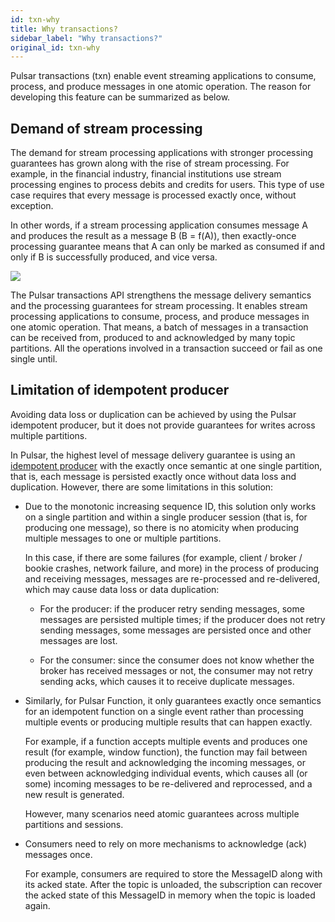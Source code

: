 ```yaml
---
id: txn-why
title: Why transactions?
sidebar_label: "Why transactions?"
original_id: txn-why
---
```


Pulsar transactions (txn) enable event streaming applications to consume, process, and produce messages in one atomic operation. The reason for developing this feature can be summarized as below.

## Demand of stream processing

The demand for stream processing applications with stronger processing guarantees has grown along with the rise of stream processing. For example, in the financial industry, financial institutions use stream processing engines to process debits and credits for users. This type of use case requires that every message is processed exactly once, without exception.

In other words, if a stream processing application consumes message A and
produces the result as a message B (B = f(A)), then exactly-once processing
guarantee means that A can only be marked as consumed if and only if B is
successfully produced, and vice versa.

![](/assets/txn-1.png)

The Pulsar transactions API strengthens the message delivery semantics and the processing guarantees for stream processing. It enables stream processing applications to consume, process, and produce messages in one atomic operation. That means, a batch of messages in a transaction can be received from, produced to and acknowledged by many topic partitions. All the operations involved in a transaction succeed or fail as one single until.

## Limitation of idempotent producer

Avoiding data loss or duplication can be achieved by using the Pulsar idempotent producer, but it does not provide guarantees for writes across multiple partitions. 

In Pulsar, the highest level of message delivery guarantee is using an [idempotent producer](https://pulsar.apache.org/docs/en/next/concepts-messaging/#producer-idempotency) with the exactly once semantic at one single partition, that is, each message is persisted exactly once without data loss and duplication. However, there are some limitations in this solution:

- Due to the monotonic increasing sequence ID, this solution only works on a single partition and within a single producer session (that is, for producing one message), so there is no atomicity when producing multiple messages to one or multiple partitions. 
  
  In this case, if there are some failures  (for example, client / broker / bookie crashes, network failure, and more) in the process of producing and receiving messages, messages are re-processed and re-delivered, which may cause data loss or data duplication: 

  - For the producer: if the producer retry sending messages, some messages are persisted multiple times; if the producer does not retry sending messages, some messages are persisted once and other messages are lost. 
  
  - For the consumer: since the consumer does not know whether the broker has received messages or not, the consumer may not retry sending acks, which causes it to receive duplicate messages.  

- Similarly, for Pulsar Function, it only guarantees exactly once semantics for an idempotent function on a single event rather than processing multiple events or producing multiple results that can happen exactly. 

  For example, if a function accepts multiple events and produces one result (for example, window function), the function may fail between producing the result and acknowledging the incoming messages, or even between acknowledging individual events, which causes all (or some) incoming messages to be re-delivered and reprocessed, and a new result is generated.

  However, many scenarios need atomic guarantees across multiple partitions and sessions.

- Consumers need to rely on more mechanisms to acknowledge (ack) messages once. 
  
  For example, consumers are required to store the MessageID along with its acked state. After the topic is unloaded, the subscription can recover the acked state of this MessageID in memory when the topic is loaded again.
